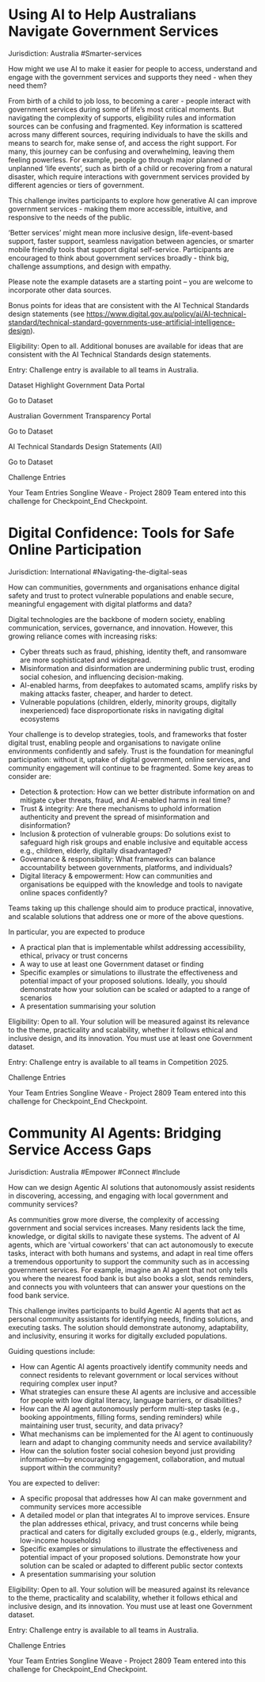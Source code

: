 # Using AI to Help Australians Navigate Government Services
Jurisdiction: Australia
#Smarter-services


How might we use AI to make it easier for people to access, understand and engage with the government services and supports they need - when they need them?

From birth of a child to job loss, to becoming a carer - people interact with government services during some of life’s most critical moments. But navigating the complexity of supports, eligibility rules and information sources can be confusing and fragmented.
Key information is scattered across many different sources, requiring individuals to have the skills and means to search for, make sense of, and access the right support. For many, this journey can be confusing and overwhelming, leaving them feeling powerless.
For example, people go through major planned or unplanned ‘life events’, such as birth of a child or recovering from a natural disaster, which require interactions with government services provided by different agencies or tiers of government.

This challenge invites participants to explore how generative AI can improve government services - making them more accessible, intuitive, and responsive to the needs of the public.

‘Better services’ might mean more inclusive design, life-event-based support, faster support, seamless navigation between agencies, or smarter mobile friendly tools that support digital self-service. Participants are encouraged to think about government services broadly - think big, challenge assumptions, and design with empathy.

Please note the example datasets are a starting point – you are welcome to incorporate other data sources.

Bonus points for ideas that are consistent with the AI Technical Standards design statements (see https://www.digital.gov.au/policy/ai/AI-technical-standard/technical-standard-governments-use-artificial-intelligence-design).

Eligibility: Open to all. Additional bonuses are available for ideas that are consistent with the AI Technical Standards design statements.

Entry: Challenge entry is available to all teams in Australia.

Dataset Highlight
Government Data Portal

Go to Dataset

Australian Government Transparency Portal

Go to Dataset

AI Technical Standards Design Statements (All)

Go to Dataset

Challenge Entries



Your Team Entries
Songline Weave - Project 2809
Team entered into this challenge for Checkpoint_End Checkpoint.


# Digital Confidence: Tools for Safe Online Participation
Jurisdiction: International
#Navigating-the-digital-seas


How can communities, governments and organisations enhance digital safety and trust to protect vulnerable populations and enable secure, meaningful engagement with digital platforms and data?

Digital technologies are the backbone of modern society, enabling communication, services, governance, and innovation. However, this growing reliance comes with increasing risks:
- Cyber threats such as fraud, phishing, identity theft, and ransomware are more sophisticated and widespread.
- Misinformation and disinformation are undermining public trust, eroding social cohesion, and influencing decision-making.
- AI-enabled harms, from deepfakes to automated scams, amplify risks by making attacks faster, cheaper, and harder to detect.
- Vulnerable populations (children, elderly, minority groups, digitally inexperienced) face disproportionate risks in navigating digital ecosystems

Your challenge is to develop strategies, tools, and frameworks that foster digital trust, enabling people and organisations to navigate online environments confidently and safely. Trust is the foundation for meaningful participation: without it, uptake of digital government, online services, and community engagement will continue to be fragmented.
Some key areas to consider are:
- Detection & protection: How can we better distribute information on and mitigate cyber threats, fraud, and AI-enabled harms in real time?
- Trust & integrity: Are there mechanisms to uphold information authenticity and prevent the spread of misinformation and disinformation?
- Inclusion & protection of vulnerable groups: Do solutions exist to safeguard high risk groups and enable inclusive and equitable access e.g., children, elderly, digitally disadvantaged?
- Governance & responsibility: What frameworks can balance accountability between governments, platforms, and individuals?
- Digital literacy & empowerment: How can communities and organisations be equipped with the knowledge and tools to navigate online spaces confidently?

Teams taking up this challenge should aim to produce practical, innovative, and scalable solutions that address one or more of the above questions.

In particular, you are expected to produce
- A practical plan that is implementable whilst addressing accessibility, ethical, privacy or trust concerns
- A way to use at least one Government dataset or finding
- Specific examples or simulations to illustrate the effectiveness and potential impact of your proposed solutions. Ideally, you should demonstrate how your solution can be scaled or adapted to a range of scenarios
- A presentation summarising your solution

Eligibility: Open to all. Your solution will be measured against its relevance to the theme, practicality and scalability, whether it follows ethical and inclusive design, and its innovation. You must use at least one Government dataset.

Entry: Challenge entry is available to all teams in Competition 2025.

Challenge Entries



Your Team Entries
Songline Weave - Project 2809
Team entered into this challenge for Checkpoint_End Checkpoint.

# Community AI Agents: Bridging Service Access Gaps
Jurisdiction: Australia
#Empower #Connect #Include


How can we design Agentic AI solutions that autonomously assist residents in discovering, accessing, and engaging with local government and community services?

As communities grow more diverse, the complexity of accessing government and social services increases. Many residents lack the time, knowledge, or digital skills to navigate these systems. The advent of AI agents, which are 'virtual coworkers' that can act autonomously to execute tasks, interact with both humans and systems, and adapt in real time offers a tremendous opportunity to support the community such as in accessing government services. For example, imagine an AI agent that not only tells you where the nearest food bank is but also books a slot, sends reminders, and connects you with volunteers that can answer your questions on the food bank service.

This challenge invites participants to build Agentic AI agents that act as personal community assistants for identifying needs, finding solutions, and executing tasks. The solution should demonstrate autonomy, adaptability, and inclusivity, ensuring it works for digitally excluded populations.

Guiding questions include:
- How can Agentic AI agents proactively identify community needs and connect residents to relevant government or local services without requiring complex user input?
- What strategies can ensure these AI agents are inclusive and accessible for people with low digital literacy, language barriers, or disabilities?
- How can the AI agent autonomously perform multi-step tasks (e.g., booking appointments, filling forms, sending reminders) while maintaining user trust, security, and data privacy?
- What mechanisms can be implemented for the AI agent to continuously learn and adapt to changing community needs and service availability?
- How can the solution foster social cohesion beyond just providing information—by encouraging engagement, collaboration, and mutual support within the community?

You are expected to deliver:
- A specific proposal that addresses how AI can make government and community services more accessible
- A detailed model or plan that integrates AI to improve services. Ensure the plan addresses ethical, privacy, and trust concerns while being practical and caters for digitally excluded groups (e.g., elderly, migrants, low-income households)
- Specific examples or simulations to illustrate the effectiveness and potential impact of your proposed solutions. Demonstrate how your solution can be scaled or adapted to different public sector contexts
- A presentation summarising your solution

Eligibility: Open to all. Your solution will be measured against its relevance to the theme, practicality and scalability, whether it follows ethical and inclusive design, and its innovation. You must use at least one Government dataset.

Entry: Challenge entry is available to all teams in Australia.

Challenge Entries



Your Team Entries
Songline Weave - Project 2809
Team entered into this challenge for Checkpoint_End Checkpoint.
